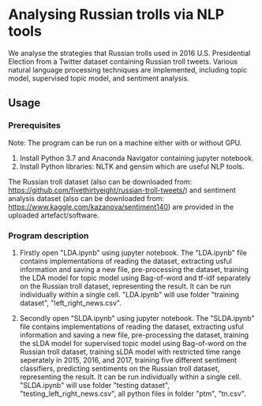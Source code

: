 # Analysing Russian trolls via NLP tools
We analyse the strategies that Russian trolls used in 2016 U.S. Presidential Election from a Twitter dataset containing Russian troll tweets. Various natural language processing techniques are implemented, including topic model, supervised topic model, and sentiment analysis.

## Usage
### Prerequisites

Note: The program can be run on a machine either with or without GPU.
1. Install Python 3.7 and Anaconda Navigator containing jupyter notebook.
2. Install Python libraries: NLTK and gensim which are useful NLP tools.

The Russian troll dataset (also can be downloaded from: https://github.com/fivethirtyeight/russian-troll-tweets/) and sentiment analysis dataset (also can be downloaded from: https://www.kaggle.com/kazanova/sentiment140) are provided in the uploaded artefact/software.

### Program description

1. Firstly open "LDA.ipynb" using jupyter notebook. The "LDA.ipynb" file contains implementations of reading the dataset, extracting usful information and saving a new file, pre-processing the dataset, training the LDA model for topic model using Bag-of-word and tf-idf separately on the Russian troll dataset, representing the result. It can be run individually within a single cell. "LDA.ipynb" will use folder "training dataset", "left_right_news.csv".

2. Secondly open "SLDA.ipynb" using jupyter notebook. The "SLDA.ipynb" file contains implementations of reading the dataset, extracting usful information and saving a new file, pre-processing the dataset, training the sLDA model for supervised topic model using Bag-of-word on the Russian troll dataset, training sLDA model with restricted time range seperately in 2015, 2016, and 2017, training five different sentiment classifiers, predicting sentiments on the Russian troll dataset,  representing the result. It can be run individually within a single cell. "SLDA.ipynb" will use folder "testing dataset", "testing_left_right_news.csv", all python files in folder "ptm", "tn.csv".
